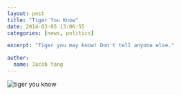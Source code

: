 ---layout: posttitle: "Tiger You Know"date: 2014-03-05 13:06:55categories: [news, politics]excerpt: "Tiger you may know! Don't tell anyone else."author:  name: Jacob Yang---![tiger you know](http://img1.cache.netease.com/cnews/2014/3/4/20140304tigeryouknow.jpg)